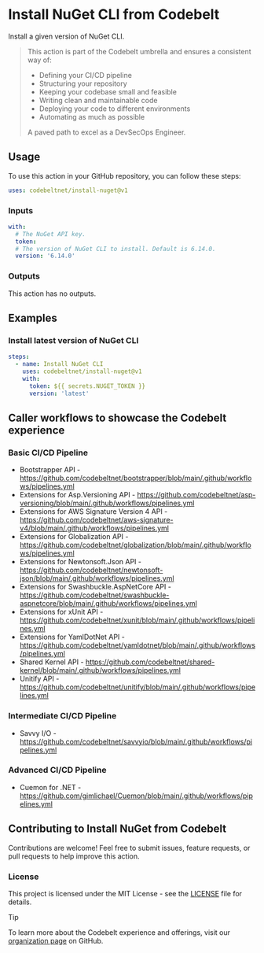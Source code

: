 # Install NuGet CLI from Codebelt

Install a given version of NuGet CLI.

> This action is part of the Codebelt umbrella and ensures a consistent way of: 
> 
> - Defining your CI/CD pipeline 
> - Structuring your repository
> - Keeping your codebase small and feasible
> - Writing clean and maintainable code
> - Deploying your code to different environments
> - Automating as much as possible
>
> A paved path to excel as a DevSecOps Engineer.

## Usage

To use this action in your GitHub repository, you can follow these steps:

```yaml
uses: codebeltnet/install-nuget@v1
```

### Inputs

```yaml
with:
  # The NuGet API key.
  token:
  # The version of NuGet CLI to install. Default is 6.14.0.
  version: '6.14.0'
```

### Outputs

This action has no outputs.

## Examples

### Install latest version of NuGet CLI

```yaml
steps:
  - name: Install NuGet CLI
    uses: codebeltnet/install-nuget@v1
    with:
      token: ${{ secrets.NUGET_TOKEN }}
      version: 'latest'
```

## Caller workflows to showcase the Codebelt experience

### Basic CI/CD Pipeline

- Bootstrapper API - https://github.com/codebeltnet/bootstrapper/blob/main/.github/workflows/pipelines.yml
- Extensions for Asp.Versioning API - https://github.com/codebeltnet/asp-versioning/blob/main/.github/workflows/pipelines.yml
- Extensions for AWS Signature Version 4 API - https://github.com/codebeltnet/aws-signature-v4/blob/main/.github/workflows/pipelines.yml
- Extensions for Globalization API - https://github.com/codebeltnet/globalization/blob/main/.github/workflows/pipelines.yml
- Extensions for Newtonsoft.Json API - https://github.com/codebeltnet/newtonsoft-json/blob/main/.github/workflows/pipelines.yml
- Extensions for Swashbuckle.AspNetCore API - https://github.com/codebeltnet/swashbuckle-aspnetcore/blob/main/.github/workflows/pipelines.yml
- Extensions for xUnit API - https://github.com/codebeltnet/xunit/blob/main/.github/workflows/pipelines.yml
- Extensions for YamlDotNet API - https://github.com/codebeltnet/yamldotnet/blob/main/.github/workflows/pipelines.yml
- Shared Kernel API - https://github.com/codebeltnet/shared-kernel/blob/main/.github/workflows/pipelines.yml
- Unitify API - https://github.com/codebeltnet/unitify/blob/main/.github/workflows/pipelines.yml

### Intermediate CI/CD Pipeline

- Savvy I/O - https://github.com/codebeltnet/savvyio/blob/main/.github/workflows/pipelines.yml

### Advanced CI/CD Pipeline

- Cuemon for .NET - https://github.com/gimlichael/Cuemon/blob/main/.github/workflows/pipelines.yml

## Contributing to Install NuGet from Codebelt

Contributions are welcome! 
Feel free to submit issues, feature requests, or pull requests to help improve this action.

### License

This project is licensed under the MIT License - see the [LICENSE](LICENSE) file for details.

> [!TIP]
> To learn more about the Codebelt experience and offerings, visit our [organization page](https://github.com/codebeltnet) on GitHub.
